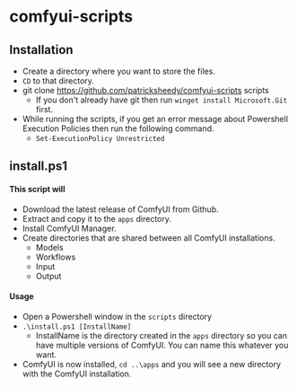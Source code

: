 # comfyui-scripts

## Installation

* Create a directory where you want to store the files.
* ```CD``` to that directory.
* git clone https://github.com/patricksheedy/comfyui-scripts scripts
  * If you don't already have git then run ```winget install Microsoft.Git``` first.
* While running the scripts, if you get an error message about Powershell Execution Policies then run the following command.
  * ```Set-ExecutionPolicy Unrestricted```

## install.ps1

#### This script will
* Download the latest release of ComfyUI from Github.
* Extract and copy it to the ```apps``` directory.
* Install ComfyUI Manager.
* Create directories that are shared between all ComfyUI installations.
  * Models
  * Workflows
  * Input
  * Output

#### Usage

* Open a Powershell window in the ```scripts``` directory
* ```.\install.ps1 [InstallName]```
  * InstallName is the directory created in the ```apps``` directory so you can have multiple versions of ComfyUI. You can name this whatever you want.
* ComfyUI is now installed, ```cd ..\apps``` and you will see a new directory with the ComfyUI installation.
